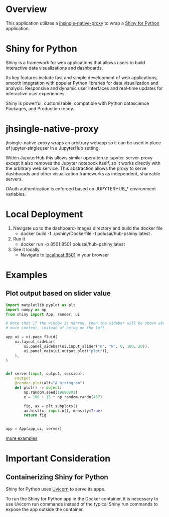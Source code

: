# Overview
This application utilizes a [jhsingle-native-proxy](https://pypi.org/project/jhsingle-native-proxy/) to wrap a [Shiny for Python](https://shiny.posit.co/py/) application.

# Shiny for Python
Shiny is a framework for web applications that allows users to build interactive data visualizations and dashboards.

Its key features include fast and simple development of web applications, smooth integration with popular Python libraries for data visualization and analysis. Responsive and dynamic user interfaces and real-time updates for interactive user experiences.

Shiny is powerful, customizable, compatible with Python datascience Packages, and Production ready.

# jhsingle-native-proxy
jhsingle-native-proxy wraps an arbitrary webapp so it can be used in place of jupyter-singleuser in a JupyterHub setting.

Within JupyterHub this allows similar operation to jupyter-server-proxy except it also removes the Jupyter notebook itself, so it works directly with the arbitrary web service. This abstraction allows the proxy to serve dashboards and other visualization frameworks as independent, shareable servers.

OAuth authentication is enforced based on JUPYTERHUB_* environment variables.

# Local Deployment
1. Navigate up to the dashboard-images directory and build the docker file
    - docker build -f ./pshiny/Dockerfile -t polusai/hub-pshiny:latest .
2. Run it
    - docker run -p 8501:8501 polusai/hub-pshiny:latest
3. See it locally
    - Navigate to [localhost:8501](localhost:8501) in your browser

# Examples
## Plot output based on slider value
```python
import matplotlib.pyplot as plt
import numpy as np
from shiny import App, render, ui

# Note that if the window is narrow, then the sidebar will be shown above the
# main content, instead of being on the left.

app_ui = ui.page_fluid(
    ui.layout_sidebar(
        ui.panel_sidebar(ui.input_slider("n", "N", 0, 100, 20)),
        ui.panel_main(ui.output_plot("plot")),
    ),
)


def server(input, output, session):
    @output
    @render.plot(alt="A histogram")
    def plot() -> object:
        np.random.seed(19680801)
        x = 100 + 15 * np.random.randn(437)

        fig, ax = plt.subplots()
        ax.hist(x, input.n(), density=True)
        return fig


app = App(app_ui, server)

```
[more examples](https://shinylive.io/py/examples/)

# Important Consideration

## Containerizing Shiny for Python
Shiny for Python uses [Uvicorn](https://www.uvicorn.org/) to serve its apps.

To run the Shiny for Python app in the Docker container, it is necessary to use Uvicorn run commands instead of the typical Shiny run commands to expose the app outside the container.
